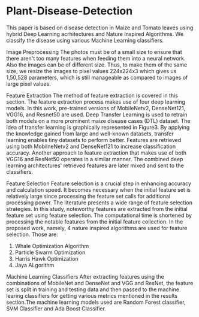 # Plant-Disease-Detection

This paper is based on disease detection in Maize and Tomato leaves using hybrid Deep Learning acrhitectures and Nature Inspired Algorithms. We classify the disease using various Machine Learning classifiers.

Image Preprocessing
The photos must be of a small size to ensure that there aren't too many features when feeding them into a neural network. Also the images can be of different size. Thus, to make them of the same size, we resize the images to pixel values 224x224x3 which gives us 1,50,528 parameters, which is still manageable as compared to images of large pixel values.

Feature Extraction
The method of feature extraction is covered in this section. The feature extraction process makes use of four deep learning models. In this work, pre-trained versions of MobileNetv2, DenseNet121, VGG16, and Resnet50 are used. Deep Transfer Learning is used to retrain both models on a more prominent maize disease cases (DTL) dataset. The idea of transfer learning is graphically represented in Figure3. By applying the knowledge gained from large and well-known datasets, transfer learning enables tiny datasets to perform better. Features are retrieved using both MobilneNetv2 and DenseNet121 to increase classification accuracy. Another approach to feature extraction that makes use of both VGG16 and ResNet50 operates in a similar manner. The combined deep learning architectures' retrieved features are later mixed and sent to the classifiers.

Feature Selection
Feature selection is a crucial step in enhancing accuracy and calculation speed. It becomes necessary when the initial feature set is relatively large since processing the feature set calls for additional processing power. The literature presents a wide range of feature selection strategies. In this study, noteworthy features are extracted from the initial feature set using feature selection. The computational time is shortened by processing the notable features from the initial feature collection. In the proposed work, namely, 4 nature inspired algorithms are used for feature selection. Those are:
1. Whale Optimization Algorithm
2. Particle Swarm Optimization
3. Harris Hawk Optimization
4. Jaya ALgorithm

Machine Learning Classifiers
After extracting features using the combinations of MobileNet and DenseNet and VGG and ResNet, the feature set is split in training and testing data and then passed to the machine learing classifiers for getting various metrics mentioned in the results section.The machine learning models used are Random Forest classifier, SVM Classifier and Ada Boost Classifier.
